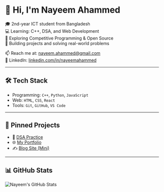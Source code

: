 # 👋 Hi, I'm Nayeem Ahammed

🎓 2nd-year ICT student from Bangladesh  
💻 Learning: C++, DSA, and Web Development  
🧠 Exploring Competitive Programming & Open Source  
🚀 Building projects and solving real-world problems  

📫 Reach me at: [nayeem.ahammed@gmail.com](mailto:nayeem.ahammed@gmail.com)  
🔗 LinkedIn: [linkedin.com/in/nayeemahammed](https://linkedin.com/in/nayeemahammed)

---

## 🛠️ Tech Stack
- Programming: `C++`, `Python`, `JavaScript`
- Web: `HTML`, `CSS`, `React`
- Tools: `Git`, `GitHub`, `VS Code`

---

## 📂 Pinned Projects
- 🧠 [DSA Practice](https://github.com/nayeemahammed/dsa-practice)
- 🌐 [My Portfolio](https://github.com/nayeemahammed/portfolio)
- ✍️ [Blog Site (Mini)](https://github.com/nayeemahammed/blog-mini)

---

## 📊 GitHub Stats

![Nayeem's GitHub Stats](https://github-readme-stats.vercel.app/api?username=nayeemahammed&show_icons=true&theme=radical)
